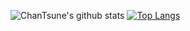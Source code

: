 ![ChanTsune's github stats](https://github-readme-stats.vercel.app/api?username=ChanTsune&count_private=true&include_all_commits=true)
[![Top Langs](https://github-readme-stats.vercel.app/api/top-langs/?username=ChanTsune&layout=compact&langs_count=10)](https://github.com/anuraghazra/github-readme-stats)  

<!--
**ChanTsune/ChanTsune** is a ✨ _special_ ✨ repository because its `README.md` (this file) appears on your GitHub profile.

Here are some ideas to get you started:

- 🔭 I’m currently working on ...
- 🌱 I’m currently learning ...
- 👯 I’m looking to collaborate on ...
- 🤔 I’m looking for help with ...
- 💬 Ask me about ...
- 📫 How to reach me: ...
- 😄 Pronouns: ...
- ⚡ Fun fact: ...
-->
